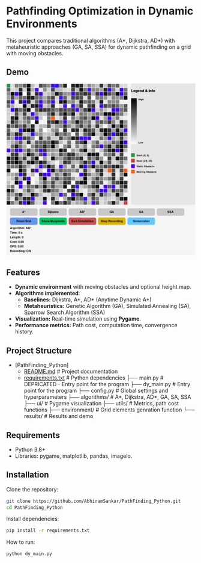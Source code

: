 # Pathfinding Optimization in Dynamic Environments
This project compares traditional algorithms (A*, Dijkstra, AD*) with metaheuristic approaches (GA, SA, SSA) for dynamic pathfinding on a grid with moving obstacles.

## Demo
![Watch the demo](results/simulation_20250731_081004.gif)

## Features
- **Dynamic environment** with moving obstacles and optional height map.
- **Algorithms implemented**:
  - **Baselines:** Dijkstra, A*, AD* (Anytime Dynamic A*)
  - **Metaheuristics:** Genetic Algorithm (GA), Simulated Annealing (SA), Sparrow Search Algorithm (SSA)
- **Visualization:** Real-time simulation using **Pygame**.
- **Performance metrics:** Path cost, computation time, convergence history.

## Project Structure
* [PathFinding_Python]
  * [README.md](./README.md) # Project documentation
  * [requirements.txt](./requirements.txt) # Python dependencies
    ├── main.py # DEPRICATED - Entry point for the program
    ├── dy_main.py # Entry point for the program
    ├── config.py # Global settings and hyperparameters
    ├── algorithms/ # A*, Dijkstra, AD*, GA, SA, SSA
    ├── ui/ # Pygame visualization
    ├── utils/ # Metrics, path cost functions
    ├── environment/ # Grid elements genration function
    └── results/ # Results and demo

## Requirements
- Python 3.8+
- Libraries: pygame, matplotlib, pandas, imageio.

## Installation

Clone the repository:
```bash
git clone https://github.com/AbhiramSankar/PathFinding_Python.git
cd PathFinding_Python
```
Install dependencies:
```bash
pip install -r requirements.txt
```
How to run:
```bash
python dy_main.py
```
